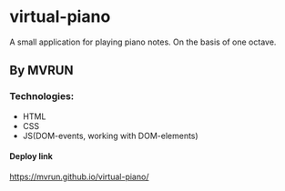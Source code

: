 # virtual-piano
A small application for playing piano notes. On the basis of one octave.
## By MVRUN
### Technologies:
- HTML
- CSS
- JS(DOM-events, working with DOM-elements)
#### Deploy link
https://mvrun.github.io/virtual-piano/
